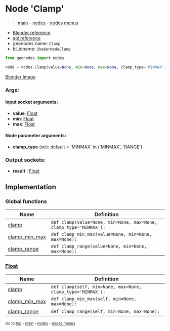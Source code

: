 # Node 'Clamp'

> [main](../structure.md) - [nodes](nodes.md) - [nodes menus](nodes_menus.md)

- [Blender reference](https://docs.blender.org/manual/en/latest/modeling/geometry_nodes/utilities/clamp.html)
- [api reference](https://docs.blender.org/api/current/bpy.types.ShaderNodeClamp.html)
- geonodes name: `Clamp`
- bl_idname: `ShaderNodeClamp`

```python
from geonodes import nodes

node = nodes.Clamp(value=None, min=None, max=None, clamp_type='MINMAX')
```

[Blender Image](self.node_image_ref)

### Args:

#### Input socket arguments:

- **value**: [Float](Float.md)
- **min**: [Float](Float.md)
- **max**: [Float](Float.md)

#### Node parameter arguments:

- **clamp_type** (str): default = 'MINMAX' in ('MINMAX', 'RANGE')

### Output sockets:

- **result** : [Float](Float.md)

## Implementation

### Global functions

| Name | Definition |
|------|------------|
 | [clamp](A.md#clamp) | `def clamp(value=None, min=None, max=None, clamp_type='MINMAX'):` |
 | [clamp_min_max](A.md#clamp_min_max) | `def clamp_min_max(value=None, min=None, max=None):` |
 | [clamp_range](A.md#clamp_range) | `def clamp_range(value=None, min=None, max=None):` |

### [Float](Float.md)

| Name | Definition |
|------|------------|
 | [clamp](Float.md#clamp) | `def clamp(self, min=None, max=None, clamp_type='MINMAX'):` |
 | [clamp_min_max](Float.md#clamp_min_max) | `def clamp_min_max(self, min=None, max=None):` |
 | [clamp_range](Float.md#clamp_range) | `def clamp_range(self, min=None, max=None):` |

<sub>Go to [top](#node-Clamp) - [main](../structure.md) - [nodes](nodes.md) - [nodes menus](nodes_menus.md)</sub>

